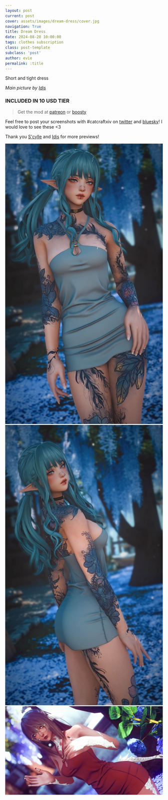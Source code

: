 ```yaml
---
layout: post
current: post
cover: assets/images/dream-dress/cover.jpg
navigation: True
title: Dream Dress
date: 2024-08-28 10:00:00
tags: clothes subscription
class: post-template
subclass: 'post'
author: evie
permalink: :title
---
```


Short and tight dress

*Main picture by [Idis](https://x.com/idisxiv)*

### INCLUDED IN 10 USD TIER

> Get the mod at [patreon](https://www.patreon.com/posts/dream-dress-2024-110872278?utm_medium=clipboard_copy&utm_source=copyLink&utm_campaign=postshare_creator&utm_content=join_link) or [boosty](https://boosty.to/miaumori/posts/48e96ecd-19ec-4e4b-a2cc-318d4e1a7325?share=post_link)

Feel free to post your screenshots with #catcraftxiv on [twitter](https://x.com/hashtag/catcraftxiv?src=hashtag_click) and [bluesky](https://bsky.app/hashtag/catcraftxiv)! I would love to see these <3

Thank you [S'cylle](https://www.instagram.com/scyllecirhe.ffxiv/) and [Idis](https://x.com/idisxiv) for more previews!

<img src="/assets/images/dream-dress/pic1.jpg" title="image by S'cylle"/>
<img src="/assets/images/dream-dress/pic2.jpg" title="image by S'cylle"/>
<img src="/assets/images/dream-dress/cover.jpg" title="image by Idis"/>
